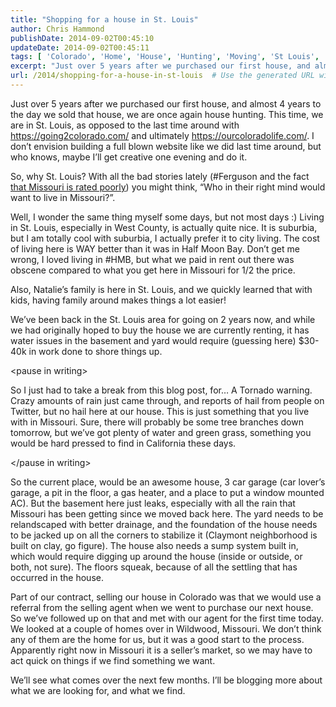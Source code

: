```yaml
---
title: "Shopping for a house in St. Louis"
author: Chris Hammond
publishDate: 2014-09-02T00:45:10
updateDate: 2014-09-02T00:45:11
tags: [ 'Colorado', 'Home', 'House', 'Hunting', 'Moving', 'St Louis', 'West County', 'Wildwood' ]
excerpt: "Just over 5 years after we purchased our first house, and almost 4 years to the day we sold that house, we are once again house hunting. This time, we are in St. Louis, as opposed to the last time around with https://going2colorado.com/ and ultimately https://ourcoloradolife.com/. I don’t envision building a full blown website like we did last time around, but who knows, maybe I’ll get creative one evening and do it. So, why St. Louis? With all the bad stories lately (#Ferguson and the fact that Missouri is rated poorly) you might think, “Who in their right mind would want to live in Missouri?”. "
url: /2014/shopping-for-a-house-in-st-louis  # Use the generated URL with year
---
```

<p>Just over 5 years after we purchased our first house, and almost 4 years to the day we sold that house, we are once again house hunting. This time, we are in St. Louis, as opposed to the last time around with <a title="https://going2colorado.com/" href="https://going2colorado.com/">https://going2colorado.com/</a> and ultimately <a href="https://ourcoloradolife.com/">https://ourcoloradolife.com/</a>. I don’t envision building a full blown website like we did last time around, but who knows, maybe I’ll get creative one evening and do it.</p> <p>So, why St. Louis? With all the bad stories lately (#Ferguson and the fact <a href="https://blogs.riverfronttimes.com/dailyrft/2014/08/missouri_is_the_3rd_worst_state_to_live_in_cnbc.php" target="_blank">that Missouri is rated poorly</a>) you might think, “Who in their right mind would want to live in Missouri?”. </p> <p>Well, I wonder the same thing myself some days, but not most days :) Living in St. Louis, especially in West County, is actually quite nice. It is suburbia, but I am totally cool with suburbia, I actually prefer it to city living. The cost of living here is WAY better than it was in Half Moon Bay. Don’t get me wrong, I loved living in #HMB, but what we paid in rent out there was obscene compared to what you get here in Missouri for 1/2 the price.</p> <p>Also, Natalie’s family is here in St. Louis, and we quickly learned that with kids, having family around makes things a lot easier!</p> <p>We’ve been back in the St. Louis area for going on 2 years now, and while we had originally hoped to buy the house we are currently renting, it has water issues in the basement and yard would require (guessing here) $30-40k in work done to shore things up. </p> <p>&lt;pause in writing&gt;</p> <p>So I just had to take a break from this blog post, for… A Tornado warning. Crazy amounts of rain just came through, and reports of hail from people on Twitter, but no hail here at our house. This is just something that you live with in Missouri. Sure, there will probably be some tree branches down tomorrow, but we’ve got plenty of water and green grass, something you would be hard pressed to find in California these days.</p> <p>&lt;/pause in writing&gt;</p> <p>So the current place, would be an awesome house, 3 car garage (car lover’s garage, a pit in the floor, a gas heater, and a place to put a window mounted AC). But the basement here just leaks, especially with all the rain that Missouri has been getting since we moved back here. The yard needs to be relandscaped with better drainage, and the foundation of the house needs to be jacked up on all the corners to stabilize it (Claymont neighborhood is built on clay, go figure). The house also needs a sump system built in, which would require digging up around the house (inside or outside, or both, not sure). The floors squeak, because of all the settling that has occurred in the house. </p> <p>Part of our contract, selling our house in Colorado was that we would use a referral from the selling agent when we went to purchase our next house. So we’ve followed up on that and met with our agent for the first time today. We looked at a couple of homes over in Wildwood, Missouri. We don’t think any of them are the home for us, but it was a good start to the process. Apparently right now in Missouri it is a seller’s market, so we may have to act quick on things if we find something we want.</p> <p>We’ll see what comes over the next few months. I’ll be blogging more about what we are looking for, and what we find.</p>
